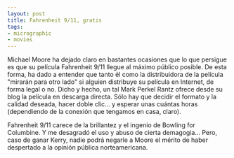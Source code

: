 ```yaml
---
layout: post
title: Fahrenheit 9/11, gratis
tags:
- micrographic
- movies
---
```

Michael Moore ha dejado claro en bastantes ocasiones que lo que persigue es que su película Fahrenheit 9/11 llegue al máximo público posible. De esta forma, ha dado a entender que tanto él como la distribuidora de la película "mirarán para otro lado" si alguien distribuye su película en Internet, de forma legal o no. Dicho y hecho, un tal Mark Perkel Rantz ofrece desde su blog la película en descarga directa. Sólo hay que decidir el formato y la calidad deseada, hacer doble clic… y esperar unas cuántas horas (dependiendo de la conexión que tengamos en casa, claro).

Fahrenheit 9/11 carece de la brillantez y el ingenio de Bowling for Columbine. Y me desagradó el uso y abuso de cierta demagogia… Pero, caso de ganar Kerry, nadie podrá negarle a Moore el mérito de haber despertado a la opinión pública norteamericana.
